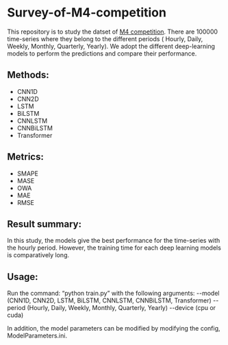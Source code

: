 # Survey-of-M4-competition

This repository is to study the datset of [M4 competition](https://github.com/Mcompetitions/M4-methods/tree/master/Dataset). There are 100000 time-series where they belong to the different periods ( Hourly, Daily, Weekly, Monthly, Quarterly, Yearly). We adopt the different deep-learning models to perform the predictions and compare their performance.

## Methods:
- CNN1D
- CNN2D
- LSTM
- BiLSTM
- CNNLSTM
- CNNBiLSTM
- Transformer

## Metrics: 
- SMAPE
- MASE
- OWA
- MAE
- RMSE

## Result summary: 
In this study, the models give the best performance for the time-series with the hourly period. However, the training time for each deep learning models is comparatively long.

## Usage:
Run the command: “python train.py” with the following arguments:
--model (CNN1D, CNN2D, LSTM, BiLSTM, CNNLSTM, CNNBiLSTM, Transformer)
--period (Hourly, Daily, Weekly, Monthly, Quarterly, Yearly)
--device (cpu or cuda)

In addition, the model parameters can be modified by modifying the config, ModelParameters.ini.



